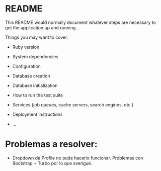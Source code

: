 # README

This README would normally document whatever steps are necessary to get the
application up and running.

Things you may want to cover:

* Ruby version

* System dependencies

* Configuration

* Database creation

* Database initialization

* How to run the test suite

* Services (job queues, cache servers, search engines, etc.)

* Deployment instructions

* ...


# Problemas a resolver:

 - Dropdown de Profile no pude hacerlo funcionar. Problemas con Bootstrap + Turbo por lo que averigué.